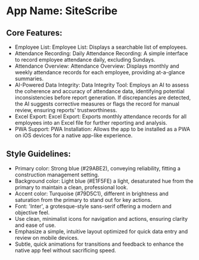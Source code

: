 # **App Name**: SiteScribe

## Core Features:

- Employee List: Employee List: Displays a searchable list of employees.
- Attendance Recording: Daily Attendance Recording: A simple interface to record employee attendance daily, excluding Sundays.
- Attendance Overview: Attendance Overview: Displays monthly and weekly attendance records for each employee, providing at-a-glance summaries.
- AI-Powered Data Integrity: Data Integrity Tool: Employs an AI to assess the coherence and accuracy of attendance data, identifying potential inconsistencies before report generation. If discrepancies are detected, the AI suggests corrective measures or flags the record for manual review, ensuring reports' trustworthiness.
- Excel Export: Excel Export: Exports monthly attendance records for all employees into an Excel file for further reporting and analysis.
- PWA Support: PWA Installation: Allows the app to be installed as a PWA on iOS devices for a native app-like experience.

## Style Guidelines:

- Primary color: Strong blue (#29ABE2), conveying reliability, fitting a construction management setting.
- Background color: Light blue (#E1F5FE) a light, desaturated hue from the primary to maintain a clean, professional look.
- Accent color: Turquoise (#79D5C1), different in brightness and saturation from the primary to stand out for key actions.
- Font: 'Inter', a grotesque-style sans-serif offering a modern and objective feel.
- Use clean, minimalist icons for navigation and actions, ensuring clarity and ease of use.
- Emphasize a simple, intuitive layout optimized for quick data entry and review on mobile devices.
- Subtle, quick animations for transitions and feedback to enhance the native app feel without sacrificing speed.